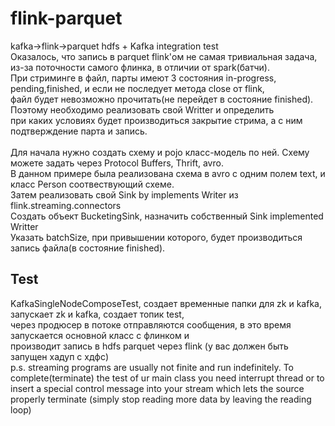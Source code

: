 # flink-parquet
kafka->flink->parquet hdfs + Kafka integration test
<br> Оказалось, что запись в parquet flink'ом не самая тривиальная задача, из-за поточности самого флинка, в отличии от spark(батчи).
<br> При стриминге в файл, парты имеют 3 состояния in-progress, pending,finished, и если не последует метода close от flink,
<br> файл будет невозможно прочитать(не перейдет в состояние finished). Поэтому необходимо реализовать свой Writter и определить
<br> при каких условиях будет производиться закрытие стрима, а с ним подтверждение парта и запись.
<br> 
<br> Для начала нужно создать схему и pojo класс-модель по ней. Схему можете задать через  Protocol Buffers, Thrift, avro.
<br> В данном примере была реализована схема в avro с одним полем text, и класс Person соотвествующий схеме.
<br> Затем реализовать свой Sink by implements Writer из flink.streaming.connectors
<br> Создать объект BucketingSink, назначить собственный Sink implemented Writter
<br> Указать batchSize, при привышении которого, будет производиться запись файла(в состояние finished).
## Test
KafkaSingleNodeComposeTest, создает временные папки для zk и kafka, запускает zk и kafka, создает топик test,
<br> через продюсер в потоке отправляются сообщения, в это время запускается основной класс с флинком и 
<br> производит запись в hdfs parquet через flink (у вас должен быть запущен хадуп с хдфс)
<br> p.s. streaming programs are usually not finite and run indefinitely. To complete(terminate) the test of ur main class you need interrupt thread or to insert a special control message into your stream which lets the source properly terminate (simply stop reading more data by leaving the reading loop)
